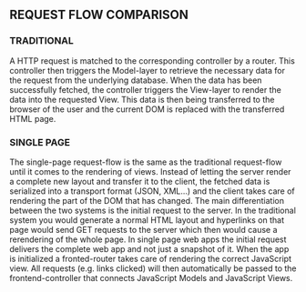 ## REQUEST FLOW COMPARISON

### TRADITIONAL
A HTTP request is matched to the corresponding controller by a router. This controller then triggers the Model-layer to retrieve the necessary data for the request from the underlying database. When the data has been successfully fetched, the controller triggers the View-layer to render the data into the requested View. This data is then being transferred to the browser of the user and the current DOM is replaced with the transferred HTML page.

### SINGLE PAGE
The single-page request-flow is the same as the traditional request-flow until it comes to the rendering of views. Instead of letting the server render a complete new layout and transfer it to the client, the fetched data is serialized into a transport format (JSON, XML...) and the client takes care of rendering the part of the DOM that has changed.
The main differentiation between the two systems is the initial request to the server. In the traditional system you would generate a normal HTML layout and hyperlinks on that page would send GET requests to the server which then would cause a rerendering of the whole page.
In single page web apps the initial request delivers the complete web app and not just a snapshot of it. When the app is initialized a fronted-router takes care of rendering the correct JavaScript view. All requests (e.g. links clicked) will then automatically be passed to the frontend-controller that connects JavaScript Models and JavaScript Views.